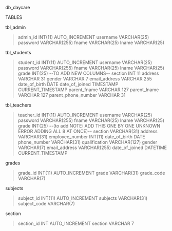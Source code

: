 db_daycare

TABLES

tbl_admin
>admin_id INT(11) AUTO_INCREMENT
>username VARCHAR(25)
>password VARCHAR(255)
>fname VARCHAR(25)
>lname VARCHAR(25)

tbl_students 
>student_id INT(11) AUTO_INCREMENT
>username VARCHAR(25)
>password VARCHAR(255)
>fname  VARCHAR(25)
>lname VARCHAR(25)
>grade INT(25)
--TO ADD NEW COLUMNS-- 
section INT 11 
address VARCHAR 31
gender VARCHAR 7 
email_address VARCHAR 255 
date_of_birth DATE 
date_of_joined TIMESTAMP CURRENT_TIMESTAMP
parent_fname VARCHAR 127 
parent_lname VARCHAR 127
parent_phone_number VARCHAR 31 

tbl_teachers
>teacher_id INT(11) AUTO_INCREMENT
>username VARCHAR(25)
>password VARCHAR(255)
>fname VARCHAR(25)
>lname VARCHAR(25)
>grade INT(25)
--(to add NOTE: ADD THIS ONE BY ONE UNKNOWN ERROR ADDING ALL 8 AT ONCE)-- 
>section VARCHAR(31) 
>address VARCHAR(31)
>employee_number INT(11)
>date_of_birth DATE 
>phone_number VARCHAR(31)
>qualification VARCHAR(127)
>gender VARCHAR(7)
>email_address VARCHAR(255)
>date_of_joined DATETIME CURRENT_TIMESTAMP


grades
>grade_id INT(11) AUTO_INCREMENT
>grade VARCHAR(31)
>grade_code VARCHAR(7)

subjects
>subject_id INT(11) AUTO_INCREMENT
>subjects VARCHAR(31)
>subject_code VARCHAR(7)

section
>section_id INT AUTO_INCREMENT
>section VARCHAR 7